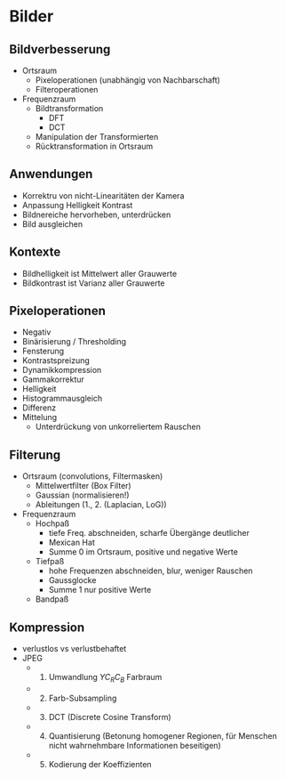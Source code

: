 # Bilder

## Bildverbesserung
- Ortsraum
  - Pixeloperationen (unabhängig von Nachbarschaft)
  - Filteroperationen 
- Frequenzraum
  - Bildtransformation
    - DFT
    - DCT
  - Manipulation der Transformierten
  - Rücktransformation in Ortsraum

## Anwendungen
- Korrektru von nicht-Linearitäten der Kamera
- Anpassung Helligkeit Kontrast
- Bildnereiche hervorheben, unterdrücken
- Bild ausgleichen

## Kontexte
- Bildhelligkeit ist Mittelwert aller Grauwerte
- Bildkontrast ist Varianz aller Grauwerte

## Pixeloperationen
- Negativ
- Binärisierung / Thresholding
- Fensterung
- Kontrastspreizung
- Dynamikkompression
- Gammakorrektur
- Helligkeit
- Histogrammausgleich
- Differenz
- Mittelung
  - Unterdrückung von unkorreliertem Rauschen

## Filterung
- Ortsraum (convolutions, Filtermasken)
  - Mittelwertfilter (Box Filter)
  - Gaussian (normalisieren!)
  - Ableitungen (1., 2. (Laplacian, LoG))
- Frequenzraum
  - Hochpaß
    - tiefe Freq. abschneiden, scharfe Übergänge deutlicher
    - Mexican Hat
    - Summe $0$ im Ortsraum, positive und negative Werte
  - Tiefpaß
    - hohe Frequenzen abschneiden, blur, weniger Rauschen
    - Gaussglocke
    - Summe $1$ nur positive Werte
  - Bandpaß

## Kompression
- verlustlos vs verlustbehaftet
- JPEG
  - 1. Umwandlung $YC_RC_B$ Farbraum
  - 2. Farb-Subsampling
  - 3. DCT (Discrete Cosine Transform)
  - 4. Quantisierung (Betonung homogener Regionen, für Menschen nicht wahrnehmbare Informationen beseitigen)
  - 5. Kodierung der Koeffizienten
